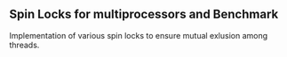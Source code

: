 ## Spin Locks for multiprocessors and Benchmark

Implementation of various spin locks to ensure mutual exlusion among threads.





